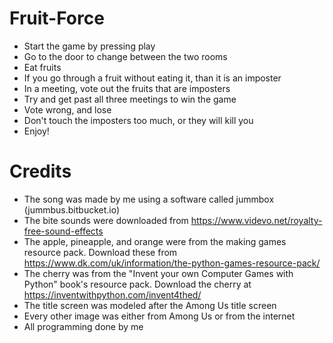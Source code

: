 # Fruit-Force
- Start the game by pressing play
- Go to the door to change between the two rooms
- Eat fruits
- If you go through a fruit without eating it, than it is an imposter
- In a meeting, vote out the fruits that are imposters
- Try and get past all three meetings to win the game
- Vote wrong, and lose
- Don't touch the imposters too much, or they will kill you
- Enjoy!

# Credits
- The song was made by me using a software called jummbox (jummbus.bitbucket.io)
- The bite sounds were downloaded from https://www.videvo.net/royalty-free-sound-effects
- The apple, pineapple, and orange were from the making games resource pack. Download these from https://www.dk.com/uk/information/the-python-games-resource-pack/
- The cherry was from the "Invent your own Computer Games with Python" book's resource pack. Download the cherry at https://inventwithpython.com/invent4thed/
- The title screen was modeled after the Among Us title screen
- Every other image was either from Among Us or from the internet
- All programming done by me
